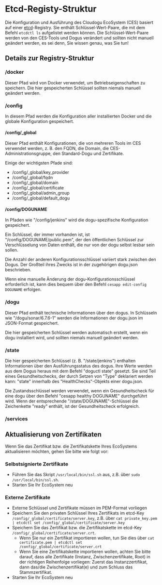 # Etcd-Registy-Struktur

Die Konfiguration und Ausführung des Cloudogu EcoSystem (CES) basiert auf einer [etcd](https://coreos.com/etcd/)-Registry. Sie enthält Schlüssel-Wert-Paare, die mit dem Befehl `etcdctl ls` aufgelistet werden können. Die Schlüssel-Wert-Paare werden von den CES-Tools und Dogus verändert und sollten nicht manuell geändert werden, es sei denn, Sie wissen genau, was Sie tun!

## Details zur Registry-Struktur

### /docker

Dieser Pfad wird von Docker verwendet, um Betriebseigenschaften zu speichern. Die hier gespeicherten Schlüssel sollten niemals manuell geändert werden.

### /config

In diesem Pfad werden die Konfiguration aller installierten Docker und die globale Konfiguration gespeichert.

#### /config/_global

Dieser Pfad enthält Konfigurationen, die von mehreren Tools im CES verwendet werden, z. B. den FQDN, die Domain, die CES-Administrationsgruppe, den Standard-Dogu und Zertifikate.

Einige der wichtigsten Pfade sind:

- /config/_global/key_provider
- /config/_global/fqdn
- /config/_global/domain
- /config/_global/certificate
- /config/_global/admin_group
- /config/_global/default_dogu

#### /config/DOGUNAME

In Pfaden wie "/config/jenkins" wird die dogu-spezifische Konfiguration gespeichert.

Ein Schlüssel, der immer vorhanden ist, ist "/config/DOGUNAME/public.pem", der den öffentlichen Schlüssel zur Verschlüsselung von Daten enthält, die nur von der dogu selbst lesbar sein sollen.

Die Anzahl der anderen Konfigurationsschlüssel variiert stark zwischen den Dogus. Der Großteil ihres Zwecks ist in der zugehörigen dogu.json beschrieben.

Wenn eine manuelle Änderung der dogu-Konfigurationsschlüssel erforderlich ist, kann dies bequem über den Befehl `cesapp edit-config DOGUNAME` erfolgen.

### /dogu

Dieser Pfad enthält technische Informationen über den dogus. In Schlüsseln wie "/dogu/sonar/6.7.6-1" werden die Informationen der dogu.json im JSON-Format gespeichert.

Die hier gespeicherten Schlüssel werden automatisch erstellt, wenn ein dogu installiert wird, und sollten niemals manuell geändert werden.

### /state

Die hier gespeicherten Schlüssel (z. B. "/state/jenkins") enthalten Informationen über den Ausführungsstatus des dogus. Ihre Werte werden aus dem Dogus heraus mit dem Befehl "doguctl state" gesetzt. Sie sind Teil eines Gesundheitschecks, der durch Setzen von "Type" deklariert werden kann: "state" innerhalb des "HealthChecks"-Objekts einer dogu.json.

Die Zustandsschlüssel werden verwendet, wenn ein Gesundheitscheck für eine dogu über den Befehl "cesapp healthy DOGUNAME" durchgeführt wird. Wenn der entsprechende "/state/DOGUNAME"-Schlüssel die Zeichenkette "ready" enthält, ist der Gesundheitscheck erfolgreich.

### /services


## Aktualisierung von Zertifikaten

Wenn Sie das Zertifikat bzw. die Zertifikatskette Ihres EcoSystems aktualisieren möchten, gehen Sie bitte wie folgt vor:

### Selbstsignierte Zertifikate

- Führen Sie das Skript `/usr/local/bin/ssl.sh` aus, z.B. über `sudo /usr/local/bin/ssl.sh`.
- Starten Sie Ihr EcoSystem neu

### Externe Zertifikate
- Externe Schlüssel und Zertifikate müssen im PEM-Format vorliegen
- Speichern Sie den privaten Schlüssel Ihres Zertifikats im etcd-Key `/config/_global/certificate/server.key`, z.B. über `cat private_key.pem | etcdctl set /config/_global/certificate/server.key`
- Speichern Sie das Zertifikat bzw. die Zertifikatskette im etcd-Key `/config/_global/certificate/server.crt`.
   - Wenn Sie nur ein Zertifikat importieren wollen, tun Sie dies über `cat certificate.pem | etcdctl set /config/_global/certificate/server.crt`
   - Wenn Sie eine Zertifikatskette importieren wollen, achten Sie bitte darauf, dass alle Zertifikate (Instanz, Zwischenzertifikate, Root) in der richtigen Reihenfolge vorliegen: Zuerst das Instanzzertifikat, dann das/die Zwischenzertifikat(e) und zum Schluss das Stammzertifikat.
- Starten Sie Ihr EcoSystem neu
